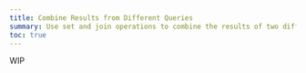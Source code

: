 ```yaml
---
title: Combine Results from Different Queries
summary: Use set and join operations to combine the results of two different queries.
toc: true
---
```


WIP